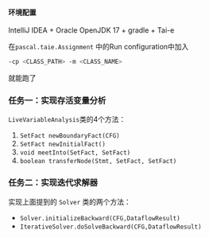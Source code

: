 #### 环境配置
IntelliJ IDEA + Oracle OpenJDK 17 + gradle + Tai-e

在`pascal.taie.Assignment` 中的Run  configuration中加入
```sh
-cp <CLASS_PATH> -m <CLASS_NAME>
```
就能跑了

### 任务一：实现存活变量分析
`LiveVariableAnalysis`类的4个方法：
1. `SetFact newBoundaryFact(CFG)`
2. `SetFact newInitialFact()`
3. `void meetInto(SetFact, SetFact)`
4. `boolean transferNode(Stmt, SetFact, SetFact)`

### 任务二：实现迭代求解器
实现上面提到的 `Solver` 类的两个方法：
- `Solver.initializeBackward(CFG,DataflowResult)`
- `IterativeSolver.doSolveBackward(CFG,DataflowResult)`


